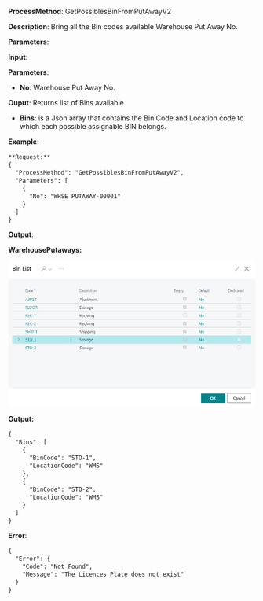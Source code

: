 **ProcessMethod**: GetPossiblesBinFromPutAwayV2

**Description**:
Bring all the Bin codes available Warehouse Put Away No.

**Parameters**: 

**Input**:

**Parameters**: 
-	**No**: Warehouse Put Away No.

**Ouput**: Returns list of Bins available.
-	**Bins**: is a Json array that contains the Bin Code and Location code to which each possible assignable BIN belongs.

**Example**:

```
**Request:**
{
  "ProcessMethod": "GetPossiblesBinFromPutAwayV2",
  "Parameters": [
    {
      "No": "WHSE PUTAWAY-00001"
    }
  ]
}
```

**Output**:

**WarehousePutaways:**

![image.png](/.attachments/image-6dbb8df8-b8b5-4d00-960d-9e7c358e5fe9.png)

**Output:**

```
{
  "Bins": [
    {
      "BinCode": "STO-1",
      "LocationCode": "WMS"
    },
    {
      "BinCode": "STO-2",
      "LocationCode": "WMS"
    }
  ]
}
```

**Error**:

```
{
  "Error": {
    "Code": "Not Found",
    "Message": "The Licences Plate does not exist"
  }
}
```
